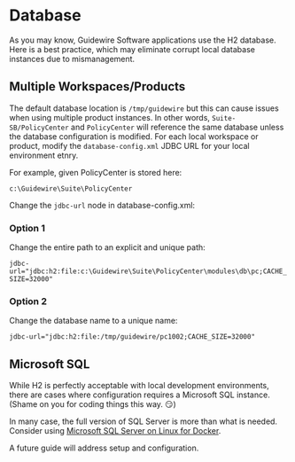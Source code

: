 # Database

As you may know, Guidewire Software applications use the H2 database. Here is a best practice, which may eliminate corrupt local database instances due to mismanagement.

## Multiple Workspaces/Products

The default database location is ```/tmp/guidewire``` but this can cause issues when using multiple product instances. In other words, ```Suite-SB/PolicyCenter``` and ```PolicyCenter``` will reference the same database unless the database configuration is modified. For each local workspace or product, modify the ```database-config.xml``` JDBC URL for your local environment etnry. 

For example, given PolicyCenter is stored here:

```c:\Guidewire\Suite\PolicyCenter```

Change the ```jdbc-url``` node in database-config.xml:

### Option 1

Change the entire path to an explicit and unique path:

```jdbc-url="jdbc:h2:file:c:\Guidewire\Suite\PolicyCenter\modules\db\pc;CACHE_SIZE=32000"```

### Option 2

Change the database name to a unique name:

```jdbc-url="jdbc:h2:file:/tmp/guidewire/pc1002;CACHE_SIZE=32000"```


## Microsoft SQL

While H2 is perfectly acceptable with local development environments, there are cases where configuration requires a Microsoft SQL instance. (Shame on you for coding things this way. :smirk:) 

In many case, the full version of SQL Server is more than what is needed. Consider using [Microsoft SQL Server on Linux for Docker](https://hub.docker.com/_/microsoft-mssql-server). 

A future guide will address setup and configuration.